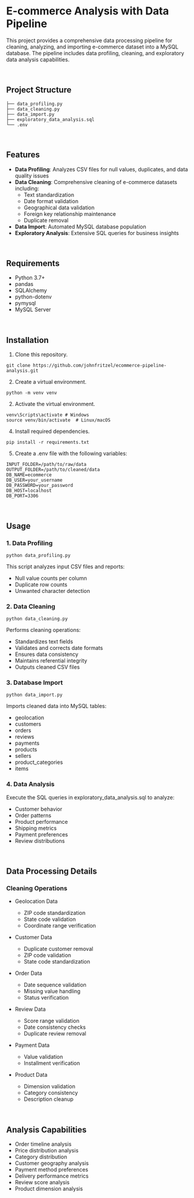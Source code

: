 # E-commerce Analysis with Data Pipeline

This project provides a comprehensive data processing pipeline for cleaning, analyzing, and importing e-commerce dataset into a MySQL database. The pipeline includes data profiling, cleaning, and exploratory data analysis capabilities.

&nbsp;
## Project Structure
```
├── data_profiling.py
├── data_cleaning.py
├── data_import.py
├── exploratory_data_analysis.sql
└── .env
```

&nbsp;
## Features
- **Data Profiling**: Analyzes CSV files for null values, duplicates, and data quality issues
- **Data Cleaning**: Comprehensive cleaning of e-commerce datasets including:
  - Text standardization
  - Date format validation
  - Geographical data validation
  - Foreign key relationship maintenance
  - Duplicate removal
- **Data Import**: Automated MySQL database population
- **Exploratory Analysis**: Extensive SQL queries for business insights

&nbsp;
## Requirements
- Python 3.7+
- pandas
- SQLAlchemy
- python-dotenv
- pymysql
- MySQL Server

&nbsp;
## Installation
1. Clone this repository.
```
git clone https://github.com/johnfritzel/ecommerce-pipeline-analysis.git
```

2. Create a virtual environment.
```
python -m venv venv
```

2. Activate the virtual environment.
```
venv\Scripts\activate # Windows
source venv/bin/activate  # Linux/macOS
```

4. Install required dependencies.
```
pip install -r requirements.txt
```

5. Create a .env file with the following variables:
```
INPUT_FOLDER=/path/to/raw/data
OUTPUT_FOLDER=/path/to/cleaned/data
DB_NAME=ecommerce
DB_USER=your_username
DB_PASSWORD=your_password
DB_HOST=localhost
DB_PORT=3306
```

&nbsp;
## Usage
### 1. Data Profiling
```
python data_profiling.py
```
This script analyzes input CSV files and reports:
- Null value counts per column
- Duplicate row counts
- Unwanted character detection

### 2. Data Cleaning
```
python data_cleaning.py
```
Performs cleaning operations:
- Standardizes text fields
- Validates and corrects date formats
- Ensures data consistency
- Maintains referential integrity
- Outputs cleaned CSV files

### 3. Database Import
```
python data_import.py
```
Imports cleaned data into MySQL tables:
- geolocation
- customers
- orders
- reviews
- payments
- products
- sellers
- product_categories
- items

### 4. Data Analysis
Execute the SQL queries in exploratory_data_analysis.sql to analyze:
- Customer behavior
- Order patterns
- Product performance
- Shipping metrics
- Payment preferences
- Review distributions

&nbsp;
## Data Processing Details
### Cleaning Operations
- Geolocation Data
    - ZIP code standardization
    - State code validation
    - Coordinate range verification

- Customer Data
    - Duplicate customer removal
    - ZIP code validation
    - State code standardization

- Order Data
    - Date sequence validation
    - Missing value handling
    - Status verification

- Review Data
    - Score range validation
    - Date consistency checks
    - Duplicate review removal

- Payment Data
    - Value validation
    - Installment verification

- Product Data
    - Dimension validation
    - Category consistency
    - Description cleanup

&nbsp;
## Analysis Capabilities
- Order timeline analysis
- Price distribution analysis
- Category distribution
- Customer geography analysis
- Payment method preferences
- Delivery performance metrics
- Review score analysis
- Product dimension analysis

